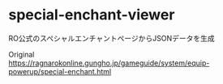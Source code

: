 # special-enchant-viewer
RO公式のスペシャルエンチャントページからJSONデータを生成

Original  
https://ragnarokonline.gungho.jp/gameguide/system/equip-powerup/special-enchant.html
